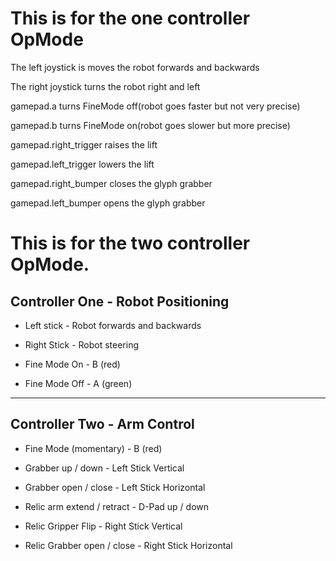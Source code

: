 # This is for the one controller OpMode
The left joystick is moves the robot forwards and backwards

The right joystick turns the robot right and left

gamepad.a turns FineMode off(robot goes faster but not very precise)

gamepad.b turns FineMode on(robot goes slower but more precise)

gamepad.right_trigger raises the lift

gamepad.left_trigger lowers the lift

gamepad.right_bumper closes the glyph grabber

gamepad.left_bumper opens the glyph grabber



# This is for the two controller OpMode.

## Controller One - Robot Positioning

- Left stick - Robot forwards and backwards

- Right Stick - Robot steering

- Fine Mode On - B (red)

- Fine Mode Off - A (green)

---

## Controller Two - Arm Control

- Fine Mode (momentary) - B (red)

- Grabber up / down - Left Stick Vertical

- Grabber open / close - Left Stick Horizontal

- Relic arm extend / retract - D-Pad up / down

- Relic Gripper Flip - Right Stick Vertical

- Relic Grabber open / close - Right Stick Horizontal


